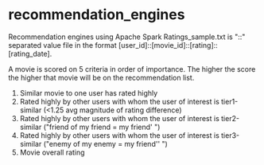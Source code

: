 # recommendation_engines
Recommendation engines using Apache Spark
Ratings_sample.txt is "::" separated value file in the format [user_id]::[movie_id]::[rating]::[rating_date]. 

A movie is scored on 5 criteria in order of importance. The higher the score the higher that movie will be on the recommendation list. 
1.	Similar movie to one user has rated highly
2.	Rated highly by other users with whom the user of interest is tier1-similar (<1.25 avg magnitude of rating difference)
3.	Rated highly by other users with whom the user of interest is tier2-similar ("friend of my friend = my friend' ")
4.	Rated highly by other users with whom the user of interest is tier3-similar ("enemy of my enemy = my friend'' ")
5.	Movie overall rating

